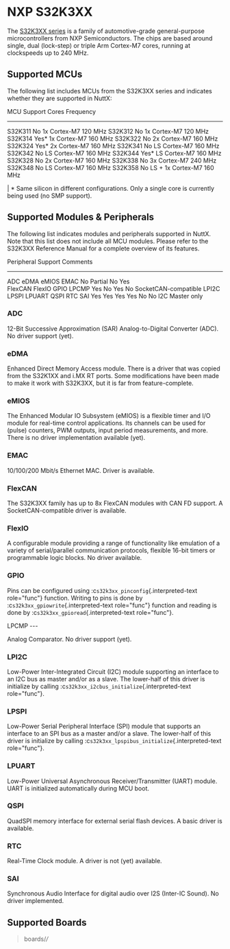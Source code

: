 NXP S32K3XX
===========

The [S32K3XX
series](https://www.nxp.com/products/processors-and-microcontrollers/s32-automotive-platform/s32k-general-purpose-mcus/s32k3-microcontrollers-for-general-purpose:S32K3)
is a family of automotive-grade general-purpose microcontrollers from
NXP Semiconductors. The chips are based around single, dual (lock-step)
or triple Arm Cortex-M7 cores, running at clockspeeds up to 240 MHz.

Supported MCUs
--------------

The following list includes MCUs from the S32K3XX series and indicates
whether they are supported in NuttX:

  MCU       Support   Cores               Frequency
  --------- --------- ------------------- -----------
  S32K311   No        1x Cortex-M7        120 MHz
  S32K312   No        1x Cortex-M7        120 MHz
  S32K314   Yes\*     1x Cortex-M7        160 MHz
  S32K322   No        2x Cortex-M7        160 MHz
  S32K324   Yes\*     2x Cortex-M7        160 MHz
  S32K341   No        LS Cortex-M7        160 MHz
  S32K342   No        LS Cortex-M7        160 MHz
  S32K344   Yes\*     LS Cortex-M7        160 MHz
  S32K328   No        2x Cortex-M7        160 MHz
  S32K338   No        3x Cortex-M7        240 MHz
  S32K348   No        LS Cortex-M7        160 MHz
  S32K358   No        LS + 1x Cortex-M7   160 MHz

| \* Same silicon in different configurations. Only a single core is
  currently being used (no SMP support).

Supported Modules & Peripherals
-------------------------------

The following list indicates modules and peripherals supported in NuttX.
Note that this list does not include all MCU modules. Please refer to
the S32K3XX Reference Manual for a complete overview of its features.

  Peripheral                        Support                 Comments
  --------------------------------- ----------------------- ----------------------
  ADC eDMA eMIOS EMAC               No Partial No Yes       
  FlexCAN FlexIO GPIO LPCMP         Yes No Yes No           SocketCAN-compatible
  LPI2C LPSPI LPUART QSPI RTC SAI   Yes Yes Yes Yes No No   I2C Master only

### ADC

12-Bit Successive Approximation (SAR) Analog-to-Digital Converter (ADC).
No driver support (yet).

### eDMA

Enhanced Direct Memory Access module. There is a driver that was copied
from the S32K1XX and i.MX RT ports. Some modifications have been made to
make it work with S32K3XX, but it is far from feature-complete.

### eMIOS

The Enhanced Modular IO Subsystem (eMIOS) is a flexible timer and I/O
module for real-time control applications. Its channels can be used for
(pulse) counters, PWM outputs, input period measurements, and more.
There is no driver implementation available (yet).

### EMAC

10/100/200 Mbit/s Ethernet MAC. Driver is available.

### FlexCAN

The S32K3XX family has up to 8x FlexCAN modules with CAN FD support. A
SocketCAN-compatible driver is available.

### FlexIO

A configurable module providing a range of functionality like emulation
of a variety of serial/parallel communication protocols, flexible 16-bit
timers or programmable logic blocks. No driver available.

### GPIO

Pins can be configured using :c`s32k3xx_pinconfig`{.interpreted-text
role="func"} function. Writing to pins is done by
:c`s32k3xx_gpiowrite`{.interpreted-text role="func"} function and
reading is done by :c`s32k3xx_gpioread`{.interpreted-text role="func"}.

LPCMP \-\--

Analog Comparator. No driver support (yet).

### LPI2C

Low-Power Inter-Integrated Circuit (I2C) module supporting an interface
to an I2C bus as master and/or as a slave. The lower-half of this driver
is initialize by calling :c`s32k3xx_i2cbus_initialize`{.interpreted-text
role="func"}.

### LPSPI

Low-Power Serial Peripheral Interface (SPI) module that supports an
interface to an SPI bus as a master and/or a slave. The lower-half of
this driver is initialize by calling
:c`s32k3xx_lpspibus_initialize`{.interpreted-text role="func"}.

### LPUART

Low-Power Universal Asynchronous Receiver/Transmitter (UART) module.
UART is initialized automatically during MCU boot.

### QSPI

QuadSPI memory interface for external serial flash devices. A basic
driver is available.

### RTC

Real-Time Clock module. A driver is not (yet) available.

### SAI

Synchronous Audio Interface for digital audio over I2S (Inter-IC Sound).
No driver implemented.

Supported Boards
----------------

> boards/*/*
